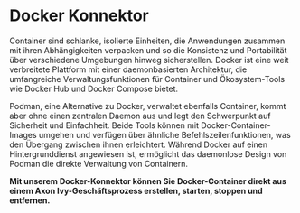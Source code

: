 # Docker Konnektor

Container sind schlanke, isolierte Einheiten, die Anwendungen zusammen mit ihren Abhängigkeiten verpacken 
und so die Konsistenz und Portabilität über verschiedene Umgebungen hinweg sicherstellen. Docker ist eine weit 
verbreitete Plattform mit einer daemonbasierten Architektur, die umfangreiche Verwaltungsfunktionen für Container
und Ökosystem-Tools wie Docker Hub und Docker Compose bietet. 

Podman, eine Alternative zu Docker, verwaltet ebenfalls Container, kommt aber ohne einen zentralen Daemon aus und 
legt den Schwerpunkt auf Sicherheit und Einfachheit. Beide Tools können mit Docker-Container-Images umgehen und 
verfügen über ähnliche Befehlszeilenfunktionen, was den Übergang zwischen ihnen erleichtert. Während Docker auf 
einen Hintergrunddienst angewiesen ist, ermöglicht das daemonlose Design von Podman die direkte Verwaltung von Containern.

**Mit unserem Docker-Konnektor können Sie Docker-Container direkt aus einem Axon Ivy-Geschäftsprozess erstellen, starten, stoppen und entfernen.**
